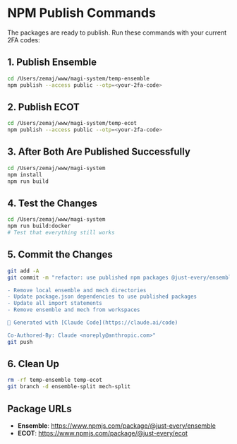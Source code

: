 # NPM Publish Commands

The packages are ready to publish. Run these commands with your current 2FA codes:

## 1. Publish Ensemble
```bash
cd /Users/zemaj/www/magi-system/temp-ensemble
npm publish --access public --otp=<your-2fa-code>
```

## 2. Publish ECOT
```bash
cd /Users/zemaj/www/magi-system/temp-ecot
npm publish --access public --otp=<your-2fa-code>
```

## 3. After Both Are Published Successfully
```bash
cd /Users/zemaj/www/magi-system
npm install
npm run build
```

## 4. Test the Changes
```bash
cd /Users/zemaj/www/magi-system
npm run build:docker
# Test that everything still works
```

## 5. Commit the Changes
```bash
git add -A
git commit -m "refactor: use published npm packages @just-every/ensemble and @just-every/ecot

- Remove local ensemble and mech directories
- Update package.json dependencies to use published packages
- Update all import statements
- Remove ensemble and mech from workspaces

🤖 Generated with [Claude Code](https://claude.ai/code)

Co-Authored-By: Claude <noreply@anthropic.com>"
git push
```

## 6. Clean Up
```bash
rm -rf temp-ensemble temp-ecot
git branch -d ensemble-split mech-split
```

## Package URLs
- **Ensemble**: https://www.npmjs.com/package/@just-every/ensemble
- **ECOT**: https://www.npmjs.com/package/@just-every/ecot